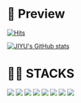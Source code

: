 

<div align="left"> 

<!-- ![header](https://capsule-render.vercel.app/api?type=waving&&color=0:FAC172,100:89D5C9&text=&fontSize=20&fontAlignY=20&animation=fadeIn)

  -->

<h1>🧾 Preview</h1>

[![Hits](https://hits.seeyoufarm.com/api/count/incr/badge.svg?url=https%3A%2F%2Fgithub.com%2Fjungjiyu%2Fhit-counter&count_bg=%2390D6B8&title_bg=%23555555&icon=&icon_color=%23E7E7E7&title=visitors&edge_flat=false)](https://hits.seeyoufarm.com)

[![JIYU's GitHub stats](https://github-readme-stats.vercel.app/api?username=jungjiyu&include_all_commits=true&theme=graywhite&hide_border=true&count_private=true)](https://github.com/jungjiyu/github-readme-stats)

<h1>👩‍💻 STACKS</h1>
<img src="https://img.shields.io/badge/JAVA-007396?style=for-the-badge&logo=Java&logoColor=white">
 <img src="https://img.shields.io/badge/python-3776AB?style=for-the-badge&logo=python&logoColor=white"> 
<img src="https://img.shields.io/badge/C-AFEEEE?style=for-the-badge&logo=C&logoColor=white"> 
<img src="https://img.shields.io/badge/JavaScript-F7DF1E?style=for-the-badge&logo=JavaScript&logoColor=white">
<img src="https://img.shields.io/badge/HTML5-E34F26?style=for-the-badge&logo=HTML5&logoColor=white">
<img src="https://img.shields.io/badge/MySQL-4479A1?style=for-the-badge&logo=MySQL&logoColor=white">
<img src="https://img.shields.io/badge/Spring-6DB33F?style=for-the-badge&logo=Spring&logoColor=white">
<img src="https://img.shields.io/badge/Oracle-F80000?style=for-the-badge&logo=Oracle&logoColor=white"> 

 
</div>








